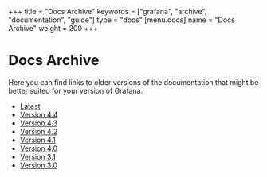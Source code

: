 +++
title = "Docs Archive"
keywords = ["grafana", "archive", "documentation", "guide"]
type = "docs"
[menu.docs]
name = "Docs Archive"
weight = 200
+++

# Docs Archive

Here you can find links to older versions of the documentation that might be better suited for your version
of Grafana.

- [Latest](http://docs.grafana.org)
- [Version 4.4](http://docs.grafana.org/v4.4)
- [Version 4.3](http://docs.grafana.org/v4.3)
- [Version 4.2](http://docs.grafana.org/v4.2)
- [Version 4.1](http://docs.grafana.org/v4.1)
- [Version 4.0](http://docs.grafana.org/v4.0)
- [Version 3.1](http://docs.grafana.org/v3.1)
- [Version 3.0](http://docs.grafana.org/v3.0)
